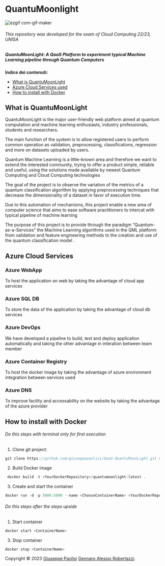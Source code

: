 # QuantuMoonlight

![ezgif com-gif-maker](https://user-images.githubusercontent.com/21276583/174580320-c1fd36fc-0cdc-4f59-9ca8-a877059b21ff.gif) 
###### This repository was developed for the exam of Cloud Computing 22/23, UNISA
##### QuantuMoonLight: A QaaS Platform to experiment typical Machine Learning pipeline through Quantum Computers




**Indice dei contenuti:**

- [What is QuantuMoonLight](#what-is-quantumoonlight)
- [Azure Cloud Services used](#azure-cloud-service)
- [How to install with Docker](#how-to-install-with-docker)


## What is QuantuMoonLight

QuantuMoonLight is the major user-friendly web platform aimed at quantum computation and machine learning enthusiasts, industry professionals, students and researchers.

The main function of the system is to allow registered users to perform common operation as validation, preprocessing, classifications, regression and more on datasets uploaded by users.

Quantum Machine Learning is a little-known area and therefore we want to extend the interested community, trying to offer a product simple, reliable and useful, using the solutions made available by newest Quantum Computing and Cloud Computing technologies

The goal of the project is to observe the variation of the metrics of a quantum classification algorithm by applying preprocessing techniques that decrease the dimensionality of a dataset in favor of execution time.

Due to this automation of mechanisms, this project enable a new area of computer science that aims to ease software practitioners to intercat with typical pipeline of machine learning

The purpose of this project is to provide through the paradigm “Quantum-as-a-Services” the Machine Learning algorithms used in the QML platform: from validation and feature engineering methods to the creation and use of the quantum classification model .

## Azure Cloud Services

### Azure WebApp
To host the application on web by taking the advantage of cloud app services
### Azure SQL DB
To store the data of the application by taking the advantage of cloud db services
### Azure DevOps
We have developed a pipeline to build, test and deploy application automatically and taking the other advantage in interation between team member
### Azure Container Registry
To host the docker image by taking the advantage of azure environment integration between services used
### Azure DNS
To improve facility and accessability on the website by taking the advantage of the azure provider


## How to install with Docker
###### Do this steps with terminal only for first execution

 1. Clone git project:
```c
git clone https://github.com/giuseppepaolisi/QaaS-QuantuMoonLight.git && cd QaaS-QuantuMoonLight
```
 2. Build Docker image
```c
 docker build -t <YourDockerRepository>/quantumoonlight:latest .
```
 3. Create and start the container
```c
docker run -d -p 5000:5000 --name <ChooseContainerName> <YourDockerRepository>/quantumoonlight:latest
```

###### Do this steps after the steps upside

1. Start container
```c
docker start <ContainerName>
```
3. Stop container
```c
docker stop <ContainerName>
```
Copyright © 2023
[Giuseppe Paolisi](https://github.com/giuseppepaolisi)
[Gennaro Alessio Robertazzi](https://github.com/Robertales).

   
 



   
 

